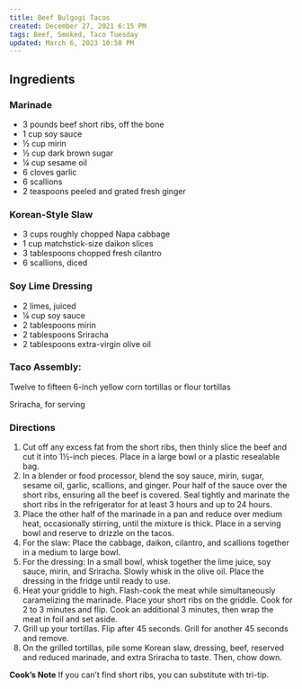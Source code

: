 ```yaml
---
title: Beef Bulgogi Tacos
created: December 27, 2021 6:15 PM
tags: Beef, Smoked, Taco Tuesday
updated: March 6, 2023 10:58 PM
---
```


## **Ingredients**

### Marinade

- 3 pounds beef short ribs, off the bone
- 1 cup soy sauce
- ½ cup mirin
- ½ cup dark brown sugar
- ¼ cup sesame oil
- 6 cloves garlic
- 6 scallions
- 2 teaspoons peeled and grated fresh ginger

### Korean-Style Slaw

- 3 cups roughly chopped Napa cabbage
- 1 cup matchstick-size daikon slices
- 3 tablespoons chopped fresh cilantro
- 6 scallions, diced

### Soy Lime Dressing

- 2 limes, juiced
- ¼ cup soy sauce
- 2 tablespoons mirin
- 2 tablespoons Sriracha
- 2 tablespoons extra-virgin olive oil

### Taco Assembly:

Twelve to fifteen 6-inch yellow corn tortillas or flour tortillas

Sriracha, for serving

### **Directions**

1. Cut off any excess fat from the short ribs, then thinly slice the beef and cut it into 1½-inch pieces. Place in a large bowl or a plastic resealable bag.
2. In a blender or food processor, blend the soy sauce, mirin, sugar, sesame oil, garlic, scallions, and ginger. Pour half of the sauce over the short ribs, ensuring all the beef is covered. Seal tightly and marinate the short ribs in the refrigerator for at least 3 hours and up to 24 hours.
3. Place the other half of the marinade in a pan and reduce over medium heat, occasionally stirring, until the mixture is thick. Place in a serving bowl and reserve to drizzle on the tacos.
4. For the slaw: Place the cabbage, daikon, cilantro, and scallions together in a medium to large bowl.
5. For the dressing: In a small bowl, whisk together the lime juice, soy sauce, mirin, and Sriracha. Slowly whisk in the olive oil. Place the dressing in the fridge until ready to use.
6. Heat your griddle to high. Flash-cook the meat while simultaneously caramelizing the marinade. Place your short ribs on the griddle. Cook for 2 to 3 minutes and flip. Cook an additional 3 minutes, then wrap the meat in foil and set aside.
7. Grill up your tortillas. Flip after 45 seconds. Grill for another 45 seconds and remove.
8. On the grilled tortillas, pile some Korean slaw, dressing, beef, reserved and reduced marinade, and extra Sriracha to taste. Then, chow down.

**Cook’s Note** If you can’t find short ribs, you can substitute with tri-tip.